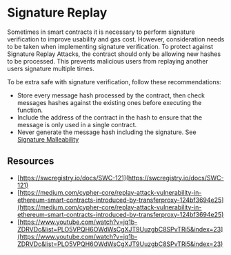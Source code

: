 # Signature Replay

Sometimes in smart contracts it is necessary to perform signature verification to improve usability and gas cost. However, consideration needs to be taken when implementing signature verification. To protect against Signature Replay Attacks, the contract should only be allowing new hashes to be processed. This prevents malicious users from replaying another users signature multiple times.

To be extra safe with signature verification, follow these recommendations:

* Store every message hash processed by the contract, then check messages hashes against the existing ones before executing the function.
* Include the address of the contract in the hash to ensure that the message is only used in a single contract.
* Never generate the message hash including the signature. See [Signature Malleability](https://github.com/KadenZipfel/smart-contract-attack-vectors/blob/master/attacks-and-vulnerabilites/signature-malleability.md)

## Resources

* [https://swcregistry.io/docs/SWC-121](https://swcregistry.io/docs/SWC-121)
* [https://medium.com/cypher-core/replay-attack-vulnerability-in-ethereum-smart-contracts-introduced-by-transferproxy-124bf3694e25](https://medium.com/cypher-core/replay-attack-vulnerability-in-ethereum-smart-contracts-introduced-by-transferproxy-124bf3694e25)
* [https://www.youtube.com/watch?v=jq1b-ZDRVDc&list=PLO5VPQH6OWdWsCgXJT9UuzgbC8SPvTRi5&index=23](https://www.youtube.com/watch?v=jq1b-ZDRVDc&list=PLO5VPQH6OWdWsCgXJT9UuzgbC8SPvTRi5&index=23)

